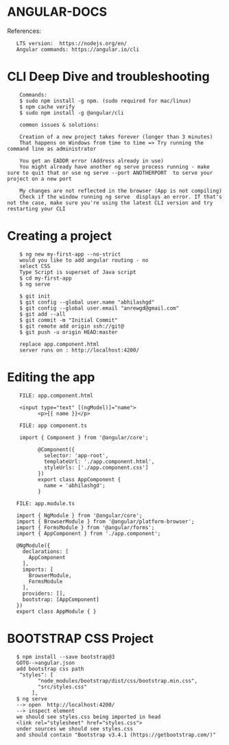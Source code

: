 # ANGULAR-DOCS

References:

       LTS version:  https://nodejs.org/en/
       Angular commands: https://angular.io/cli

# CLI Deep Dive and troubleshooting
        
        Commands:
        $ sudo npm install -g npm. (sudo required for mac/linux)
        $ npm cache verify
        $ sudo npm install -g @angular/cli
        
        common issues & solutions:

        Creation of a new project takes forever (longer than 3 minutes)
        That happens on Windows from time to time => Try running the command line as administrator

        You get an EADDR error (Address already in use)
        You might already have another ng serve process running - make sure to quit that or use ng serve --port ANOTHERPORT  to serve your project on a new port

        My changes are not reflected in the browser (App is not compiling)
        Check if the window running ng serve  displays an error. If that's not the case, make sure you're using the latest CLI version and try restarting your CLI
        
# Creating a project
        $ ng new my-first-app --no-strict
        would you like to add angular routing - no
        select CSS
        Type Script is superset of Java script
        $ cd my-first-app
        $ ng serve
        
        $ git init
        $ git config --global user.name "abhilashgd"
        $ git config --global user.email "anrewgd@gmail.com"
        $ git add --all
        $ git commit -m "Initial Commit"
        $ git remote add origin ssh://git@
        $ git push -u origin HEAD:master
        
        replace app.component.html
        server runs on : http://localhost:4200/

# Editing the app
        
        FILE: app.component.html
        
        <input type="text" [(ngModel)]="name">
              <p>{{ name }}</p>
              
        FILE: app component.ts
        
        import { Component } from '@angular/core';

              @Component({
                selector: 'app-root',
                templateUrl: './app.component.html',
                styleUrls: ['./app.component.css']
              })
              export class AppComponent {
                name = 'abhilashgd';
              }
        
       FILE: app.module.ts
       
       import { NgModule } from '@angular/core';
       import { BrowserModule } from '@angular/platform-browser';
       import { FormsModule } from '@angular/forms';
       import { AppComponent } from './app.component';

       @NgModule({
         declarations: [
           AppComponent
         ],
         imports: [
           BrowserModule,
           FormsModule
         ],
         providers: [],
         bootstrap: [AppComponent]
       })
       export class AppModule { }
# BOOTSTRAP CSS Project

       $ npm install --save bootstrap@3
       GOTO-->angular.json
       add bootstrap css path
        "styles": [
              "node_modules/bootstrap/dist/css/bootstrap.min.css",
              "src/styles.css"
            ],
       $ ng serve
       --> open  http://localhost:4200/
       --> inspect element 
       we should see styles.css being imported in head
       <link rel="stylesheet" href="styles.css">
       under sources we should see styles.css
       and should contain "Bootstrap v3.4.1 (https://getbootstrap.com/)"
       
       

